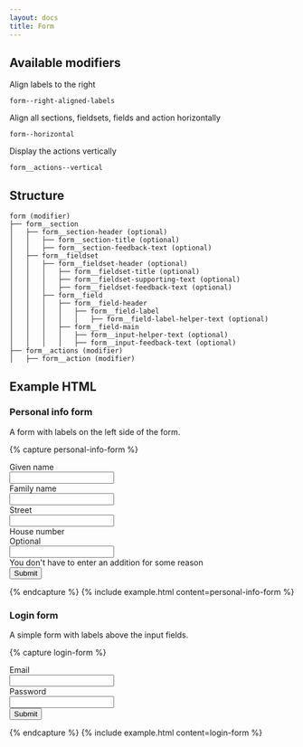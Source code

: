 ```yaml
---
layout: docs
title: Form
---
```


## Available modifiers
Align labels to the right
```
form--right-aligned-labels
```
Align all sections, fieldsets, fields and action horizontally
```
form--horizontal
```
Display the actions vertically
```
form__actions--vertical
```

## Structure
```
form (modifier)
├── form__section
│	├── form__section-header (optional)
│	│	├── form__section-title (optional)
│	│	├── form__section-feedback-text (optional)
│	├── form__fieldset
│	│	├── form__fieldset-header (optional)
│	│	│	├── form__fieldset-title (optional)
│	│	│	├── form__fieldset-supporting-text (optional)
│	│	│	├── form__fieldset-feedback-text (optional)
│	│	├── form__field
│	│	│	├── form__field-header
│	│	│	│	├── form__field-label
│	│	│	│	│	├── form__field-label-helper-text (optional)
│	│	│	├── form__field-main
│	│	│	│	├── form__input-helper-text (optional)
│	│	│	│	├── form__input-feedback-text (optional)
├── form__actions (modifier)
│	├── form__action (modifier)
```

## Example HTML

### Personal info form
A form with labels on the left side of the form.

{% capture personal-info-form %}
<form class="form form--right-aligned-labels">
	<div class="form__section">
		<div class="form__fieldset">
			<div class="form__field">
				<div class="form__field-header">
					<label class="form__field-label"
						for="given-name"
					>
						Given name
					</label>
				</div>
				<div class="form__field-main">
					<div class="form__field-section">
							<input class="text-input"
								type="text"
								id="given-name"
							>
					</div>
				</div>
			</div>
			<div class="form__field">
				<div class="form__field-header">
					<label class="form__field-label"
						for="family-name"
					>
						Family name
					</label>
				</div>
				<div class="form__field-main">
					<div class="form__field-section">
							<input class="text-input"
								type="text"
								id="family-name"
							>
					</div>
				</div>
			</div>
		</div>
		<div class="form__fieldset">
			<div class="form__field">
				<div class="form__field-header">
					<label class="form__field-label"
						for="street"
					>
						Street
					</label>
				</div>
				<div class="form__field-main">
					<div class="form__field-section">
							<input class="text-input"
								type="text"
								id="street"
							>
					</div>
					<!-- Display on error
					<label class="form__input-feedback-text"
						for="street"
					>
						You must enter a street name
					</label>
					-->
				</div>
			</div>
			<div class="form__field">
				<div class="form__field-header">
					<label class="form__field-label"
						for="house-number"
					>
						House number
						<div class="form__field-label-helper-text">Optional</div>
					</label>
				</div>
				<div class="form__field-main">
					<div class="form__field-section">
						<input class="text-input"
							type="number"
							id="house-number"
						>
					</div>
					<label class="form__input-helper-text"
						for="house-number"
					>
						You don't have to enter an addition for some reason
					</label>
				</div>
			</div>
		</div>
	</div>
	<div class="form__actions">
		<div class="form__action">
			<button class="button button--full button--primary">Submit</button>
		</div>
	</div>
</form>
{% endcapture %}
{% include example.html
	content=personal-info-form
%}

### Login form
A simple form with labels above the input fields.

{% capture login-form %}
<form class="form form--labels-top">
	<div class="form__section">
		<div class="form__fieldset">
			<div class="form__field">
				<div class="form__field-header">
					<label class="form__field-label"
						for="email"
					>
						Email
					</label>
				</div>
				<div class="form__field-main">
					<div class="form__field-section">
						<input class="text-input"
							type="email"
							id="email"
						>
					</div>
				</div>
			</div>
			<div class="form__field">
				<div class="form__field-header">
					<label class="form__field-label"
						for="password"
					>
						Password
					</label>
				</div>
				<div class="form__field-main">
					<div class="form__field-section">
						<input class="text-input"
							type="password"
							id="password"
						>
					</div>
				</div>
			</div>
		</div>
	</div>
	<div class="form__actions">
		<div class="form__action">
			<button class="button button--primary">Submit</button>
		</div>
	</div>
</form>
{% endcapture %}
{% include example.html
	content=login-form
%}